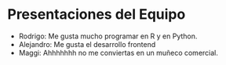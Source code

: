 # Presentaciones del Equipo
- Rodrigo: Me gusta mucho programar en R y en Python.
- Alejandro: Me gusta el desarrollo frontend
- Maggi: Ahhhhhhh no me conviertas en un muñeco comercial.
